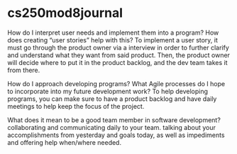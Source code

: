 # cs250mod8journal

How do I interpret user needs and implement them into a program? How does creating “user stories” help with this?
To implement a user story, it must go through the product owner via a interview in order to further clarify and understand what they want from said product. Then, the product owner will decide where to put it in the product backlog, and the dev team takes it from there.

How do I approach developing programs? What Agile processes do I hope to incorporate into my future development work?
To help developing programs, you can make sure to have a product backlog and have daily meetings to help keep the focus of the project.

What does it mean to be a good team member in software development?
collaborating and communicating daily to your team. talking about your accomplishments from yesterday and goals today, as well as impediments and offering help when/where needed.
